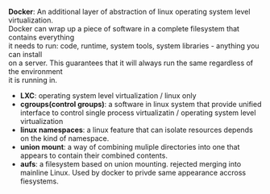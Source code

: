 **Docker**: An additional layer of abstraction of linux operating system level virtualization.  
  Docker can wrap up a piece of software in a complete filesystem that contains everything  
  it needs to run: code, runtime, system tools, system libraries - anything you can install  
  on a server. This guarantees that it will always run the same regardless of the environment   
  it is running in.

* **LXC**: operating system level virtualization / linux only
* **cgroups\(control groups\)**: a software in linux system that provide unified interface to control single process virtualizatin / operating system level virtualization
* **linux namespaces**: a linux feature that can isolate resources depends on the kind of namespace.
* **union mount**: a way of combining muliple directories into one that appears to contain their combined contents.
* **aufs**: a filesystem based on union mounting. rejected merging into mainline Linux. Used by docker to privde same appearance accross fiesystems.



